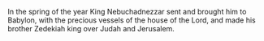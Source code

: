 In the spring of the year King Nebuchadnezzar sent and brought him to Babylon, with the precious vessels of the house of the Lord, and made his brother Zedekiah king over Judah and Jerusalem.
